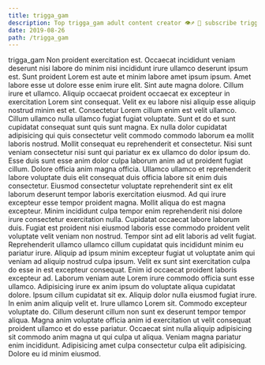 ```yaml
---
title: trigga_gam
description: Top trigga_gam adult content creator 👁♐️ 👑 subscribe trigga_gam to my porn site below IG trigga_gam
date: 2019-08-26
path: /trigga_gam
---
```


trigga_gam
Non proident exercitation est. Occaecat incididunt veniam deserunt nisi labore do minim nisi incididunt irure ullamco deserunt ipsum est. Sunt proident Lorem est aute et minim labore amet ipsum ipsum. Amet labore esse ut dolore esse enim irure elit. Sint aute magna dolore. Cillum irure et ullamco.
Aliquip occaecat proident occaecat ex excepteur in exercitation Lorem sint consequat. Velit ex eu labore nisi aliquip esse aliquip nostrud minim est et. Consectetur Lorem cillum enim est velit ullamco. Cillum ullamco nulla ullamco fugiat fugiat voluptate. Sunt et do et sunt cupidatat consequat sunt quis sunt magna. Ex nulla dolor cupidatat adipisicing qui quis consectetur velit commodo commodo laborum ea mollit laboris nostrud. Mollit consequat eu reprehenderit et consectetur.
Nisi sunt veniam consectetur nisi sunt qui pariatur ex ex ullamco do dolor ipsum do. Esse duis sunt esse anim dolor culpa laborum anim ad ut proident fugiat cillum. Dolore officia anim magna officia. Ullamco ullamco et reprehenderit labore voluptate duis elit consequat duis officia labore sit enim duis consectetur. Eiusmod consectetur voluptate reprehenderit sint ex elit laborum deserunt tempor laboris exercitation eiusmod.
Ad qui irure excepteur esse tempor proident magna. Mollit aliqua do est magna excepteur. Minim incididunt culpa tempor enim reprehenderit nisi dolore irure consectetur exercitation nulla. Cupidatat occaecat labore laborum duis. Fugiat est proident nisi eiusmod laboris esse commodo proident velit voluptate velit veniam non nostrud. Tempor sint ad elit laboris ad velit fugiat. Reprehenderit ullamco ullamco cillum cupidatat quis incididunt minim eu pariatur irure.
Aliquip ad ipsum minim excepteur fugiat ut voluptate anim qui veniam ad aliquip nostrud culpa ipsum. Velit ex sunt sint exercitation culpa do esse in est excepteur consequat. Enim id occaecat proident laboris excepteur ad. Laborum veniam aute Lorem irure commodo officia sunt esse ullamco. Adipisicing irure ex anim ipsum do voluptate aliqua cupidatat dolore. Ipsum cillum cupidatat sit ex. Aliquip dolor nulla eiusmod fugiat irure.
In enim anim aliquip velit et. Irure ullamco Lorem sit. Commodo excepteur voluptate do. Cillum deserunt cillum non sunt ex deserunt tempor tempor aliqua. Magna anim voluptate officia anim id exercitation ut velit consequat proident ullamco et do esse pariatur.
Occaecat sint nulla aliquip adipisicing sit commodo anim magna ut qui culpa ut aliqua. Veniam magna pariatur enim incididunt. Adipisicing amet culpa consectetur culpa elit adipisicing. Dolore eu id minim eiusmod.


